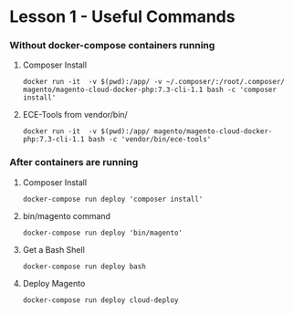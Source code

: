 # Lesson 1 - Useful Commands

### Without docker-compose containers running

1) Composer Install

       docker run -it  -v $(pwd):/app/ -v ~/.composer/:/root/.composer/ magento/magento-cloud-docker-php:7.3-cli-1.1 bash -c 'composer install'

2) ECE-Tools from vendor/bin/

       docker run -it  -v $(pwd):/app/ magento/magento-cloud-docker-php:7.3-cli-1.1 bash -c 'vendor/bin/ece-tools'

### After containers are running

1) Composer Install

       docker-compose run deploy 'composer install'

2) bin/magento command

       docker-compose run deploy 'bin/magento'

3) Get a Bash Shell

       docker-compose run deploy bash

4) Deploy Magento

       docker-compose run deploy cloud-deploy

